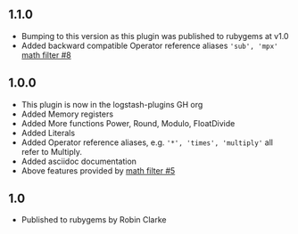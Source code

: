 ## 1.1.0
  - Bumping to this version as this plugin was published to rubygems at v1.0
  - Added backward compatible Operator reference aliases `'sub', 'mpx'` [math filter #8](https://github.com/logstash-plugins/logstash-filter-math/pull/8)

## 1.0.0
  - This plugin is now in the logstash-plugins GH org
  - Added Memory registers
  - Added More functions Power, Round, Modulo, FloatDivide
  - Added Literals
  - Added Operator reference aliases, e.g. `'*', 'times', 'multiply'` all refer to Multiply.
  - Added asciidoc documentation
  - Above features provided by [math filter #5](https://github.com/logstash-plugins/logstash-filter-math/pull/5)

## 1.0
  - Published to rubygems by Robin Clarke
